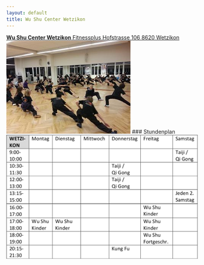 ```yaml
---
layout: default
title: Wu Shu Center Wetzikon
---
```


<a href="http://map.search.ch/wetzikon/hofstr.106" target="_blank">
<strong>Wu Shu Center Wetzikon</strong>
Fitnessplus
Hofstrasse 106
8620 Wetzikon
</a>
<img class="ifloat-right" src="/images/raum_wetzi.jpg" alt="Trainingsraum Wetzikon">
### Stundenplan

<img src="/images/stundenplaene/stundenplan-wetzikon.png" alt="Stundenplan Wetzikon">